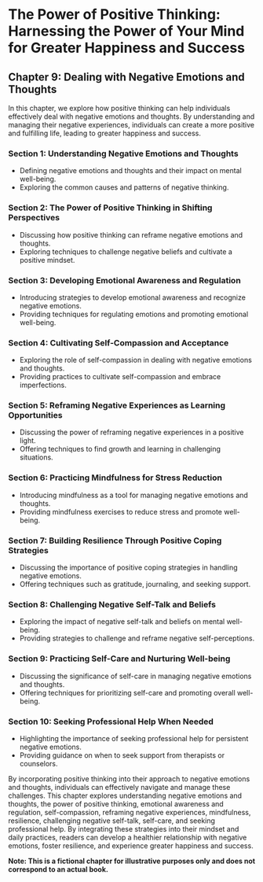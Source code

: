 The Power of Positive Thinking: Harnessing the Power of Your Mind for Greater Happiness and Success
===================================================================================================

Chapter 9: Dealing with Negative Emotions and Thoughts
------------------------------------------------------

In this chapter, we explore how positive thinking can help individuals effectively deal with negative emotions and thoughts. By understanding and managing their negative experiences, individuals can create a more positive and fulfilling life, leading to greater happiness and success.

### Section 1: Understanding Negative Emotions and Thoughts

* Defining negative emotions and thoughts and their impact on mental well-being.
* Exploring the common causes and patterns of negative thinking.

### Section 2: The Power of Positive Thinking in Shifting Perspectives

* Discussing how positive thinking can reframe negative emotions and thoughts.
* Exploring techniques to challenge negative beliefs and cultivate a positive mindset.

### Section 3: Developing Emotional Awareness and Regulation

* Introducing strategies to develop emotional awareness and recognize negative emotions.
* Providing techniques for regulating emotions and promoting emotional well-being.

### Section 4: Cultivating Self-Compassion and Acceptance

* Exploring the role of self-compassion in dealing with negative emotions and thoughts.
* Providing practices to cultivate self-compassion and embrace imperfections.

### Section 5: Reframing Negative Experiences as Learning Opportunities

* Discussing the power of reframing negative experiences in a positive light.
* Offering techniques to find growth and learning in challenging situations.

### Section 6: Practicing Mindfulness for Stress Reduction

* Introducing mindfulness as a tool for managing negative emotions and thoughts.
* Providing mindfulness exercises to reduce stress and promote well-being.

### Section 7: Building Resilience Through Positive Coping Strategies

* Discussing the importance of positive coping strategies in handling negative emotions.
* Offering techniques such as gratitude, journaling, and seeking support.

### Section 8: Challenging Negative Self-Talk and Beliefs

* Exploring the impact of negative self-talk and beliefs on mental well-being.
* Providing strategies to challenge and reframe negative self-perceptions.

### Section 9: Practicing Self-Care and Nurturing Well-being

* Discussing the significance of self-care in managing negative emotions and thoughts.
* Offering techniques for prioritizing self-care and promoting overall well-being.

### Section 10: Seeking Professional Help When Needed

* Highlighting the importance of seeking professional help for persistent negative emotions.
* Providing guidance on when to seek support from therapists or counselors.

By incorporating positive thinking into their approach to negative emotions and thoughts, individuals can effectively navigate and manage these challenges. This chapter explores understanding negative emotions and thoughts, the power of positive thinking, emotional awareness and regulation, self-compassion, reframing negative experiences, mindfulness, resilience, challenging negative self-talk, self-care, and seeking professional help. By integrating these strategies into their mindset and daily practices, readers can develop a healthier relationship with negative emotions, foster resilience, and experience greater happiness and success.

**Note: This is a fictional chapter for illustrative purposes only and does not correspond to an actual book.**
